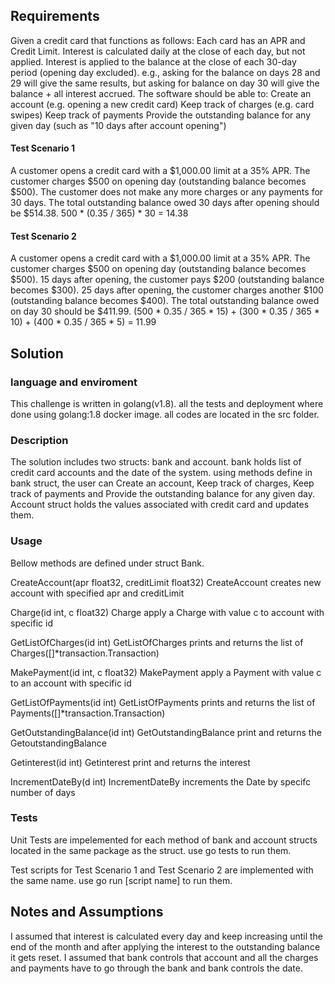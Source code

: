 ## Requirements
Given a credit card that functions as follows:
Each card has an APR and Credit Limit.
Interest is calculated daily at the close of each day, but not applied.
Interest is applied to the balance at the close of each 30-day period (opening day excluded).
  e.g., asking for the balance on days 28 and 29 will give the same results, but asking for balance on day 30 will give the balance + all interest accrued.
The software should be able to:
Create an account (e.g. opening a new credit card)
Keep track of charges (e.g. card swipes)
Keep track of payments
Provide the outstanding balance for any given day (such as "10 days after account opening")

#### Test Scenario 1
A customer opens a credit card with a $1,000.00 limit at a 35% APR.
The customer charges $500 on opening day (outstanding balance becomes $500).
The customer does not make any more charges or any payments for 30 days.
The total outstanding balance owed 30 days after opening should be $514.38.
500 * (0.35 / 365) * 30 = 14.38

#### Test Scenario 2
A customer opens a credit card with a $1,000.00 limit at a 35% APR.
The customer charges $500 on opening day (outstanding balance becomes $500).
15 days after opening, the customer pays $200 (outstanding balance becomes $300).
25 days after opening, the customer charges another $100 (outstanding balance becomes $400).
The total outstanding balance owed on day 30 should be $411.99.
(500 * 0.35 / 365 * 15) + (300 * 0.35 / 365 * 10) + (400 * 0.35 / 365 * 5) = 11.99

## Solution

### language and enviroment
This challenge is written in golang(v1.8). all the tests and deployment where done using golang:1.8 docker image. all codes are located in the src folder.

### Description
The solution includes two structs: bank and account. bank holds list of credit card accounts and the date of the system. using methods define in bank struct, the user can Create an account, Keep track of charges, Keep track of payments and Provide the outstanding balance for any given day. Account struct holds the values associated with credit card and updates them.

### Usage
Bellow methods are defined under struct Bank.

CreateAccount(apr float32, creditLimit float32) CreateAccount creates new account with specified apr and creditLimit

Charge(id int, c float32) Charge apply a Charge with value c to account with specific id

GetListOfCharges(id int) GetListOfCharges prints and returns the list of Charges([]*transaction.Transaction)

MakePayment(id int, c float32) MakePayment apply a Payment with value c to an account with specific id

GetListOfPayments(id int) GetListOfPayments prints and returns the list of Payments([]*transaction.Transaction)

GetOutstandingBalance(id int) GetOutstandingBalance print and returns the GetoutstandingBalance

Getinterest(id int) Getinterest print and returns the interest

IncrementDateBy(d int) IncrementDateBy increments the Date by specifc number of days

### Tests
Unit Tests are impelemented for each method of bank and account structs located in the same package as the struct. use go tests to run them.

Test scripts for Test Scenario 1 and Test Scenario 2 are implemented with the same name. use go run [script name] to run them.

## Notes and Assumptions
I assumed that interest is calculated every day and keep increasing until the end of the month and after applying the interest to the outstanding balance it gets reset.
I assumed that bank controls that account and all the charges and payments have to go through the bank and bank controls the date.
